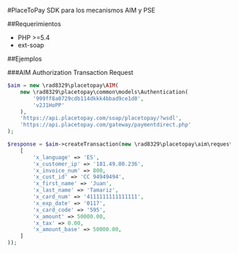#PlaceToPay
SDK para los mecanismos AIM y PSE

##Requerimientos
* PHP >=5.4
* ext-soap

##Ejemplos 

###AIM Authorization Transaction Request

```php
$aim = new \rad8329\placetopay\AIM(
    new \rad8329\placetopay\common\models\Authentication(
        '999ff8a0729cdb114dkkk4bbad9ce1d0',
        'v2J1HoPP'
    ),
    'https://api.placetopay.com/soap/placetopay/?wsdl',
    'https://api.placetopay.com/gateway/paymentdirect.php'
);

$response = $aim->createTransaction(new \rad8329\placetopay\aim\requests\AuthOnly(
    [
        'x_language' => 'ES',
        'x_customer_ip' => '181.49.80.236',
        'x_invoice_num' => 800,
        'x_cust_id' => 'CC 94949494',
        'x_first_name' => 'Juan',
        'x_last_name' => 'Tamariz',
        'x_card_num' => '4111111111111111',
        'x_exp_date' => '0117',
        'x_card_code' => '595',
        'x_amount' => 50000.00,
        'x_tax' => 0.00,
        'x_amount_base' => 50000.00,
    ]
));
```
